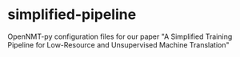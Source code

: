 # simplified-pipeline
OpenNMT-py configuration files for our paper "A Simplified Training Pipeline for Low-Resource and Unsupervised Machine Translation"

